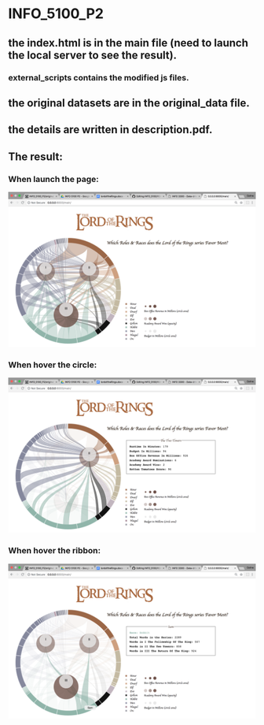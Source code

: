# INFO_5100_P2

## the index.html is in the main file (need to launch the local server to see the result).
### external_scripts contains the modified js files.

## the original datasets are in the original_data file.

## the details are written in description.pdf.

## The result:

### When launch the page:
![image_1](./results/image_1.png)

### When hover the circle:
![image_2](./results/image_2.png)

### When hover the ribbon:
![image_3](./results/image_3.png)
